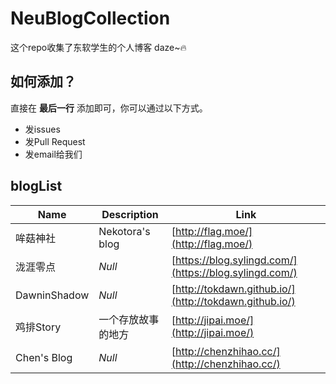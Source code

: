 # NeuBlogCollection

这个repo收集了东软学生的个人博客 daze~🔥 

## 如何添加？

直接在 **最后一行** 添加即可，你可以通过以下方式。

 - 发issues
 - 发Pull Request
 - 发email给我们

## blogList

| Name | Description | Link |
|--|--|--|
| 哞菇神社 | Nekotora's blog | [http://flag.moe/](http://flag.moe/) |
| 泷涯零点 | *Null* | [https://blog.sylingd.com/](https://blog.sylingd.com/) |
| DawninShadow | *Null* | [http://tokdawn.github.io/](http://tokdawn.github.io/) |
| 鸡排Story | 一个存放故事的地方 | [http://jipai.moe/](http://jipai.moe/) |
| Chen's Blog | *Null* | [http://chenzhihao.cc/](http://chenzhihao.cc/) |